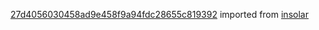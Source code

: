 [27d4056030458ad9e458f9a94fdc28655c819392](https://github.com/insolar/insolar/commit/27d4056030458ad9e458f9a94fdc28655c819392) imported from [insolar](https://github.com/insolar/insolar)
